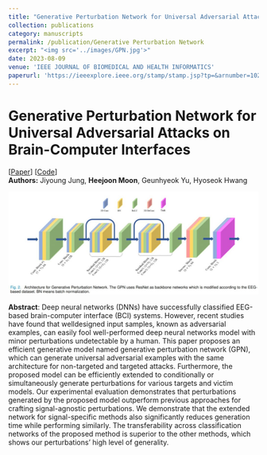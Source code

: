 ```yaml
---
title: "Generative Perturbation Network for Universal Adversarial Attacks on Brain-Computer Interfaces"
collection: publications
category: manuscripts
permalink: /publication/Generative Perturbation Network
excerpt: "<img src='../images/GPN.jpg'>"
date: 2023-08-09
venue: 'IEEE JOURNAL OF BIOMEDICAL AND HEALTH INFORMATICS'
paperurl: 'https://ieeexplore.ieee.org/stamp/stamp.jsp?tp=&arnumber=10213992'
---
```


# Generative Perturbation Network for Universal Adversarial Attacks on Brain-Computer Interfaces
\[[Paper](https://ieeexplore.ieee.org/stamp/stamp.jsp?tp=&arnumber=10213992)] \[[Code](https://github.com/AIRLABkhu/Generative-Perturbation-Networks)] 
<br/>
**Authors:** Jiyoung Jung, **Heejoon Moon**, Geunhyeok Yu, Hyoseok Hwang


<img src="../images/GPN.jpg">

**Abstract**: Deep neural networks (DNNs) have successfully classified EEG-based brain-computer interface (BCI)
systems. However, recent studies have found that welldesigned input samples, known as adversarial examples,
can easily fool well-performed deep neural networks model
with minor perturbations undetectable by a human. This
paper proposes an efficient generative model named generative perturbation network (GPN), which can generate
universal adversarial examples with the same architecture for non-targeted and targeted attacks. Furthermore,
the proposed model can be efficiently extended to conditionally or simultaneously generate perturbations for various targets and victim models. Our experimental evaluation demonstrates that perturbations generated by the
proposed model outperform previous approaches for crafting signal-agnostic perturbations. We demonstrate that the
extended network for signal-specific methods also significantly reduces generation time while performing similarly.
The transferability across classification networks of the
proposed method is superior to the other methods, which
shows our perturbations’ high level of generality.